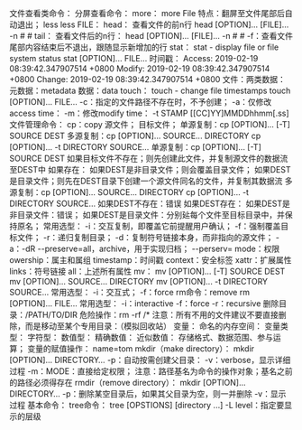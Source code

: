 文件查看类命令：
	分屏查看命令：
		more：
			more File
				特点：翻屏至文件尾部后自动退出；
		less
			less FILE：
		head：
			查看文件的前n行
				head [OPTION]... [FILE]…
					-n #
					#
		tail：
			查看文件后的n行：
				head [OPTION]... [FILE]…
					-n #
					#
					-f：查看文件尾部内容结束后不退出，跟随显示新增加的行
		stat：
			stat - display file or file system status
			stat [OPTION]... FILE…
			时间戳：
				Access: 2019-02-19 08:39:42.347907514 +0800
				Modify: 2019-02-19 08:39:42.347907514 +0800
				Change: 2019-02-19 08:39:42.347907514 +0800
			文件：两类数据：
				元数据：metadata
				数据：data
		touch：
			touch - change file timestamps
			touch [OPTION]... FILE…
				-c：指定的文件路径不存在时，不予创建；
				-a：仅修改access time：
				-m：修改modify time：
				-t STAMP
					[[CC]YY]MMDDhhmm[.ss]
文件管理命令：
	cp：copy
		源文件； 目标文件；
		单源复制：cp [OPTION]... [-T] SOURCE DEST
		多源复制：cp [OPTION]... SOURCE... DIRECTORY
				cp [OPTION]... -t DIRECTORY SOURCE…
		单源复制：cp [OPTION]... [-T] SOURCE DEST
			如果目标文件不存在；则先创建此文件，并复制源文件的数据流至DEST中
			如果存在：
				如果DEST是非目录文件；则会覆盖目录文件；
				如果DEST是目录文件；则先在DEST目录下创建一个源文件同名的文件，并复制其数据流
		多源复制：cp [OPTION]... SOURCE... DIRECTORY
				cp [OPTION]... -t DIRECTORY SOURCE…
			如果DEST不存在：错误
			如果DEST存在：
				如果DEST是非目录文件：错误；
				如果DEST是目录文件：分别㢟每个文件至目标目录中，并保持原名；
		常用选型：
			-i：交互复制，即覆盖它前提醒用户确认；
			-f：强制覆盖目标文件；
			-r：递归复制目录；
			-d：复制符号链接本身，而非指向的源文件；
			-a：-dR --preserve=all，archive，用于实现归档；
			--perserv=
				mode：权限
				owership：属主和属组
				timestamp：时间戳
				context：安全标签
				xattr：扩展属性
				links：符号链接
				all：上述所有属性
	mv：
		mv [OPTION]... [-T] SOURCE DEST
		mv [OPTION]... SOURCE... DIRECTORY
		mv [OPTION]... -t DIRECTORY SOURCE...
		常用选型：
			-i：交互式；
			-f：force
	rm命令：remove
		rm [OPTION]... FILE…
		常用选型：
			-i：interactive
			-f：force
			-r：recursive
			删除目录：/PATH/TO/DIR
				危险操作：rm -rf /*
		注意：所有不用的文件建议不要直接删除，而是移动至某个专用目录：（模拟回收站）
	变量：
		命名的内存空间：
			变量类型：
				字符型：
				数值型：
					精确数值：
					近似数值：
				存储格式、数据范围、参与运算；
		变量的赋值操作：
			name=tom
	mkdir（make directory）：
		mkdir [OPTION]... DIRECTORY…
			-p：自动按需创建父目录：
			-v：verbose，显示详细过程
			-m：MODE：直接给定权限；
			注意：路径基名为命令的操作对象；基名之前的路径必须得存在
	rmdir（remove directory）：
		mkdir [OPTION]... DIRECTORY…
			-p：删除某空目录后，如果其父目录为空，则一并删除
			-v：显示过程
	基本命令：
		tree命令：
			tree [OPSTIONS] [directory ...]
				-L level：指定要显示的层级

